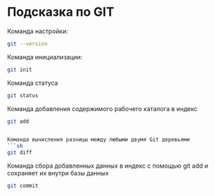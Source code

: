 # Подсказка по GIT 

Команда настройки:
```sh
git --version 
``` 


Команда инициализации:
```sh
git init
```


Команда статуса
```sh
git status 
```


Команда добавления содержимого рабочего каталога в индекс
```sh
git add 


Команда вычисления разницы между любыми двумя Git деревьями
```sh 
git diff
```
Команда сбора добавленных данных в индекс с помощью git add и сохраняет их внутри базы данных 
```sh
git commit 
```

